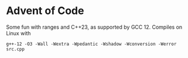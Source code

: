 # Advent of Code

Some fun with ranges and C++23, as supported by GCC 12. Compiles on Linux with
```
g++-12 -O3 -Wall -Wextra -Wpedantic -Wshadow -Wconversion -Werror src.cpp
```
